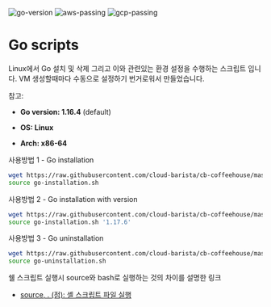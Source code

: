 ![go-version](https://img.shields.io/badge/go-v1.16.4-informational) ![aws-passing](https://img.shields.io/badge/aws-passing-success) ![gcp-passing](https://img.shields.io/badge/gcp-passing-success)

# Go scripts

Linux에서 Go 설치 및 삭제 그리고 이와 관련있는 환경 설정을 수행하는 스크립트 입니다. VM 생성할때마다 수동으로 설정하기 번거로워서 만들었습니다.

참고: 

- **Go version: 1.16.4** (default)

- **OS: Linux**

- **Arch: x86-64**



사용방법 1 - Go installation

```bash
wget https://raw.githubusercontent.com/cloud-barista/cb-coffeehouse/master/scripts/golang/go-installation.sh
source go-installation.sh
```

사용방법 2 - Go installation with version

```bash
wget https://raw.githubusercontent.com/cloud-barista/cb-coffeehouse/master/scripts/golang/go-installation.sh
source go-installation.sh '1.17.6'
```


사용방법 3 - Go uninstallation

```bash
wget https://raw.githubusercontent.com/cloud-barista/cb-coffeehouse/master/scripts/golang/go-uninstallation.sh
source go-uninstallation.sh
```



쉘 스크립트 실행시 source와 bash로 실행하는 것의 차이를 설명한 링크

- [source, . (점): 셸 스크립트 파일 실행](https://www.bangseongbeom.com/source-dot.html)
